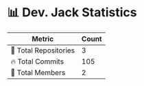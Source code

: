 # 📊 Dev. Jack Statistics

| Metric            | Count |
|------------------|------|
| 📂 Total Repositories | 3 |
| 🔥 Total Commits   | 105 |
| 👥 Total Members   | 2 |

